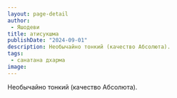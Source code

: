 ```yaml
---
layout: page-detail
author:
 - Яшодеви
title: атисукшма
publishDate: "2024-09-01"
description: Необычайно тонкий (качество Абсолюта).
tags:
 - санатана дхарма
image: 
---
```


Необычайно тонкий (качество Абсолюта).


